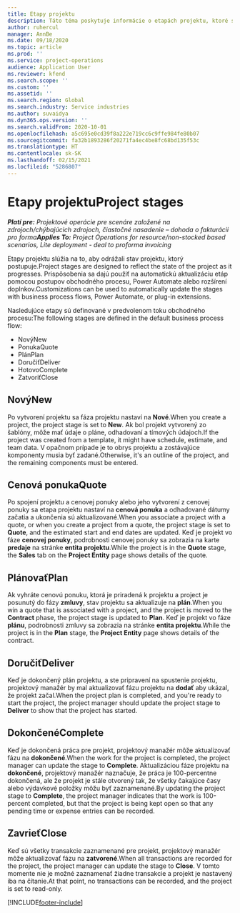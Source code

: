 ```yaml
---
title: Etapy projektu
description: Táto téma poskytuje informácie o etapách projektu, ktoré sú dostupné v Microsoft Dynamics Project Operations.
author: ruhercul
manager: AnnBe
ms.date: 09/18/2020
ms.topic: article
ms.prod: ''
ms.service: project-operations
audience: Application User
ms.reviewer: kfend
ms.search.scope: ''
ms.custom: ''
ms.assetid: ''
ms.search.region: Global
ms.search.industry: Service industries
ms.author: suvaidya
ms.dyn365.ops.version: ''
ms.search.validFrom: 2020-10-01
ms.openlocfilehash: a5c695e0cd39f8a222e719cc6c9ffe984fe80b07
ms.sourcegitcommit: fa32b1893286f20271fa4ec4be8fc68bd135f53c
ms.translationtype: HT
ms.contentlocale: sk-SK
ms.lasthandoff: 02/15/2021
ms.locfileid: "5286807"
---
```

# <a name="project-stages"></a><span data-ttu-id="fd87b-103">Etapy projektu</span><span class="sxs-lookup"><span data-stu-id="fd87b-103">Project stages</span></span>

<span data-ttu-id="fd87b-104">_**Platí pre:** Projektové operácie pre scenáre založené na zdrojoch/chýbajúcich zdrojoch, čiastočné nasadenie – dohoda o fakturácii pro forma_</span><span class="sxs-lookup"><span data-stu-id="fd87b-104">_**Applies To:** Project Operations for resource/non-stocked based scenarios, Lite deployment - deal to proforma invoicing_</span></span>

<span data-ttu-id="fd87b-105">Etapy projektu slúžia na to, aby odrážali stav projektu, ktorý postupuje.</span><span class="sxs-lookup"><span data-stu-id="fd87b-105">Project stages are designed to reflect the state of the project as it progresses.</span></span> <span data-ttu-id="fd87b-106">Prispôsobenia sa dajú použiť na automatickú aktualizáciu etáp pomocou postupov obchodného procesu, Power Automate alebo rozšírení doplnkov.</span><span class="sxs-lookup"><span data-stu-id="fd87b-106">Customizations can be used to automatically update the stages with business process flows, Power Automate, or plug-in extensions.</span></span>

<span data-ttu-id="fd87b-107">Nasledujúce etapy sú definované v predvolenom toku obchodného procesu:</span><span class="sxs-lookup"><span data-stu-id="fd87b-107">The following stages are defined in the default business process flow:</span></span>

- <span data-ttu-id="fd87b-108">Nový</span><span class="sxs-lookup"><span data-stu-id="fd87b-108">New</span></span>
- <span data-ttu-id="fd87b-109">Ponuka</span><span class="sxs-lookup"><span data-stu-id="fd87b-109">Quote</span></span>
- <span data-ttu-id="fd87b-110">Plán</span><span class="sxs-lookup"><span data-stu-id="fd87b-110">Plan</span></span>
- <span data-ttu-id="fd87b-111">Doručiť</span><span class="sxs-lookup"><span data-stu-id="fd87b-111">Deliver</span></span>
- <span data-ttu-id="fd87b-112">Hotovo</span><span class="sxs-lookup"><span data-stu-id="fd87b-112">Complete</span></span>
- <span data-ttu-id="fd87b-113">Zatvoriť</span><span class="sxs-lookup"><span data-stu-id="fd87b-113">Close</span></span> 

## <a name="new"></a><span data-ttu-id="fd87b-114">Nový</span><span class="sxs-lookup"><span data-stu-id="fd87b-114">New</span></span>

<span data-ttu-id="fd87b-115">Po vytvorení projektu sa fáza projektu nastaví na **Nové**.</span><span class="sxs-lookup"><span data-stu-id="fd87b-115">When you create a project, the project stage is set to **New**.</span></span> <span data-ttu-id="fd87b-116">Ak bol projekt vytvorený zo šablóny, môže mať údaje o pláne, odhadovaní a tímových údajoch.</span><span class="sxs-lookup"><span data-stu-id="fd87b-116">If the project was created from a template, it might have schedule, estimate, and team data.</span></span> <span data-ttu-id="fd87b-117">V opačnom prípade je to obrys projektu a zostávajúce komponenty musia byť zadané.</span><span class="sxs-lookup"><span data-stu-id="fd87b-117">Otherwise, it's an outline of the project, and the remaining components must be entered.</span></span>

## <a name="quote"></a><span data-ttu-id="fd87b-118">Cenová ponuka</span><span class="sxs-lookup"><span data-stu-id="fd87b-118">Quote</span></span>

<span data-ttu-id="fd87b-119">Po spojení projektu a cenovej ponuky alebo jeho vytvorení z cenovej ponuky sa etapa projektu nastaví na **cenová ponuka** a odhadované dátumy začatia a ukončenia sú aktualizované.</span><span class="sxs-lookup"><span data-stu-id="fd87b-119">When you associate a project with a quote, or when you create a project from a quote, the project stage is set to **Quote**, and the estimated start and end dates are updated.</span></span> <span data-ttu-id="fd87b-120">Keď je projekt vo fáze **cenovej ponuky**, podrobnosti cenovej ponuky sa zobrazia na karte **predaje** na stránke **entita projektu**.</span><span class="sxs-lookup"><span data-stu-id="fd87b-120">While the project is in the **Quote** stage, the **Sales** tab on the **Project Entity** page shows details of the quote.</span></span>

## <a name="plan"></a><span data-ttu-id="fd87b-121">Plánovať</span><span class="sxs-lookup"><span data-stu-id="fd87b-121">Plan</span></span>

<span data-ttu-id="fd87b-122">Ak vyhráte cenovú ponuku, ktorá je priradená k projektu a project je posunutý do fázy **zmluvy**, stav projektu sa aktualizuje na **plán**.</span><span class="sxs-lookup"><span data-stu-id="fd87b-122">When you win a quote that is associated with a project, and the project is moved to the **Contract** phase, the project stage is updated to **Plan**.</span></span> <span data-ttu-id="fd87b-123">Keď je projekt vo fáze **plánu**, podrobnosti zmluvy sa zobrazia na stránke **entita projektu**.</span><span class="sxs-lookup"><span data-stu-id="fd87b-123">While the project is in the **Plan** stage, the **Project Entity** page shows details of the contract.</span></span>

## <a name="deliver"></a><span data-ttu-id="fd87b-124">Doručiť</span><span class="sxs-lookup"><span data-stu-id="fd87b-124">Deliver</span></span>

<span data-ttu-id="fd87b-125">Keď je dokončený plán projektu, a ste pripravení na spustenie projektu, projektový manažér by mal aktualizovať fázu projektu na **dodať** aby ukázal, že projekt začal.</span><span class="sxs-lookup"><span data-stu-id="fd87b-125">When the project plan is completed, and you're ready to start the project, the project manager should update the project stage to **Deliver** to show that the project has started.</span></span>

## <a name="complete"></a><span data-ttu-id="fd87b-126">Dokončené</span><span class="sxs-lookup"><span data-stu-id="fd87b-126">Complete</span></span> 

<span data-ttu-id="fd87b-127">Keď je dokončená práca pre projekt, projektový manažér môže aktualizovať fázu na **dokončené**.</span><span class="sxs-lookup"><span data-stu-id="fd87b-127">When the work for the project is completed, the project manager can update the stage to **Complete**.</span></span> <span data-ttu-id="fd87b-128">Aktualizáciou fáze projektu na **dokončené**, projektový manažér naznačuje, že práca je 100-percentne dokončená, ale že projekt je stále otvorený tak, že všetky čakajúce časy alebo výdavkové položky môžu byť zaznamenané.</span><span class="sxs-lookup"><span data-stu-id="fd87b-128">By updating the project stage to **Complete**, the project manager indicates that the work is 100-percent completed, but that the project is being kept open so that any pending time or expense entries can be recorded.</span></span>

## <a name="close"></a><span data-ttu-id="fd87b-129">Zavrieť</span><span class="sxs-lookup"><span data-stu-id="fd87b-129">Close</span></span>

<span data-ttu-id="fd87b-130">Keď sú všetky transakcie zaznamenané pre projekt, projektový manažér môže aktualizovať fázu na **zatvorené**.</span><span class="sxs-lookup"><span data-stu-id="fd87b-130">When all transactions are recorded for the project, the project manager can update the stage to **Close**.</span></span> <span data-ttu-id="fd87b-131">V tomto momente nie je možné zaznamenať žiadne transakcie a projekt je nastavený iba na čítanie.</span><span class="sxs-lookup"><span data-stu-id="fd87b-131">At that point, no transactions can be recorded, and the project is set to read-only.</span></span>



[!INCLUDE[footer-include](../includes/footer-banner.md)]